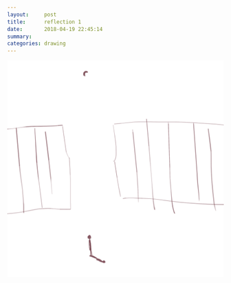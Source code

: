 ```yaml
---
layout:     post
title:      reflection 1
date:       2018-04-19 22:45:14
summary:    
categories: drawing
---
```

![reflection 1](/images/diary/reflection-1.png ".")
